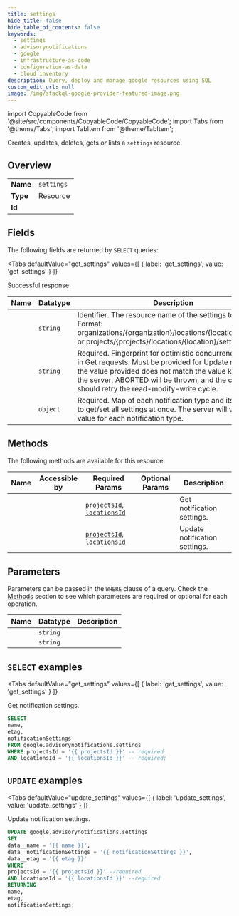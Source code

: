 ```yaml
--- 
title: settings
hide_title: false
hide_table_of_contents: false
keywords:
  - settings
  - advisorynotifications
  - google
  - infrastructure-as-code
  - configuration-as-data
  - cloud inventory
description: Query, deploy and manage google resources using SQL
custom_edit_url: null
image: /img/stackql-google-provider-featured-image.png
---
```


import CopyableCode from '@site/src/components/CopyableCode/CopyableCode';
import Tabs from '@theme/Tabs';
import TabItem from '@theme/TabItem';

Creates, updates, deletes, gets or lists a <code>settings</code> resource.

## Overview
<table><tbody>
<tr><td><b>Name</b></td><td><code>settings</code></td></tr>
<tr><td><b>Type</b></td><td>Resource</td></tr>
<tr><td><b>Id</b></td><td><CopyableCode code="google.advisorynotifications.settings" /></td></tr>
</tbody></table>

## Fields

The following fields are returned by `SELECT` queries:

<Tabs
    defaultValue="get_settings"
    values={[
        { label: 'get_settings', value: 'get_settings' }
    ]}
>
<TabItem value="get_settings">

Successful response

<table>
<thead>
    <tr>
    <th>Name</th>
    <th>Datatype</th>
    <th>Description</th>
    </tr>
</thead>
<tbody>
<tr>
    <td><CopyableCode code="name" /></td>
    <td><code>string</code></td>
    <td>Identifier. The resource name of the settings to retrieve. Format: organizations/&#123;organization&#125;/locations/&#123;location&#125;/settings or projects/&#123;projects&#125;/locations/&#123;location&#125;/settings.</td>
</tr>
<tr>
    <td><CopyableCode code="etag" /></td>
    <td><code>string</code></td>
    <td>Required. Fingerprint for optimistic concurrency returned in Get requests. Must be provided for Update requests. If the value provided does not match the value known to the server, ABORTED will be thrown, and the client should retry the read-modify-write cycle.</td>
</tr>
<tr>
    <td><CopyableCode code="notificationSettings" /></td>
    <td><code>object</code></td>
    <td>Required. Map of each notification type and its settings to get/set all settings at once. The server will validate the value for each notification type.</td>
</tr>
</tbody>
</table>
</TabItem>
</Tabs>

## Methods

The following methods are available for this resource:

<table>
<thead>
    <tr>
    <th>Name</th>
    <th>Accessible by</th>
    <th>Required Params</th>
    <th>Optional Params</th>
    <th>Description</th>
    </tr>
</thead>
<tbody>
<tr>
    <td><a href="#get_settings"><CopyableCode code="get_settings" /></a></td>
    <td><CopyableCode code="select" /></td>
    <td><a href="#parameter-projectsId"><code>projectsId</code></a>, <a href="#parameter-locationsId"><code>locationsId</code></a></td>
    <td></td>
    <td>Get notification settings.</td>
</tr>
<tr>
    <td><a href="#update_settings"><CopyableCode code="update_settings" /></a></td>
    <td><CopyableCode code="update" /></td>
    <td><a href="#parameter-projectsId"><code>projectsId</code></a>, <a href="#parameter-locationsId"><code>locationsId</code></a></td>
    <td></td>
    <td>Update notification settings.</td>
</tr>
</tbody>
</table>

## Parameters

Parameters can be passed in the `WHERE` clause of a query. Check the [Methods](#methods) section to see which parameters are required or optional for each operation.

<table>
<thead>
    <tr>
    <th>Name</th>
    <th>Datatype</th>
    <th>Description</th>
    </tr>
</thead>
<tbody>
<tr id="parameter-locationsId">
    <td><CopyableCode code="locationsId" /></td>
    <td><code>string</code></td>
    <td></td>
</tr>
<tr id="parameter-projectsId">
    <td><CopyableCode code="projectsId" /></td>
    <td><code>string</code></td>
    <td></td>
</tr>
</tbody>
</table>

## `SELECT` examples

<Tabs
    defaultValue="get_settings"
    values={[
        { label: 'get_settings', value: 'get_settings' }
    ]}
>
<TabItem value="get_settings">

Get notification settings.

```sql
SELECT
name,
etag,
notificationSettings
FROM google.advisorynotifications.settings
WHERE projectsId = '{{ projectsId }}' -- required
AND locationsId = '{{ locationsId }}' -- required;
```
</TabItem>
</Tabs>


## `UPDATE` examples

<Tabs
    defaultValue="update_settings"
    values={[
        { label: 'update_settings', value: 'update_settings' }
    ]}
>
<TabItem value="update_settings">

Update notification settings.

```sql
UPDATE google.advisorynotifications.settings
SET 
data__name = '{{ name }}',
data__notificationSettings = '{{ notificationSettings }}',
data__etag = '{{ etag }}'
WHERE 
projectsId = '{{ projectsId }}' --required
AND locationsId = '{{ locationsId }}' --required
RETURNING
name,
etag,
notificationSettings;
```
</TabItem>
</Tabs>
